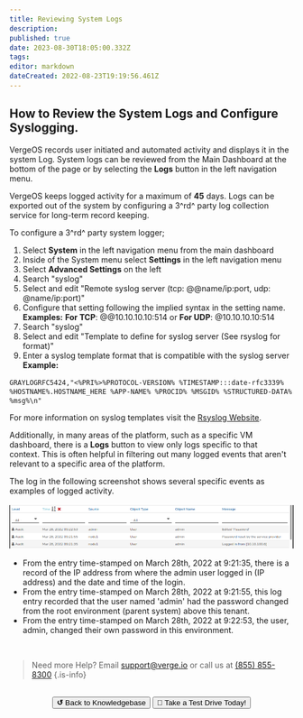 ```yaml
---
title: Reviewing System Logs
description: 
published: true
date: 2023-08-30T18:05:00.332Z
tags: 
editor: markdown
dateCreated: 2022-08-23T19:19:56.461Z
---
```


## How to Review the System Logs and Configure Syslogging.

VergeOS records user initiated and automated activity and displays it in the system Log. System logs can be reviewed from the Main Dashboard at the bottom of the page or by selecting the **Logs** button in the left navigation menu.  
  
VergeOS keeps logged activity for a maximum of **45** days. Logs can be exported out of the system by configuring a 3^rd^ party log collection service for long-term record keeping. 

To configure a 3^rd^ party system logger;
1. Select **System** in the left navigation menu from the main dashboard 
1. Inside of the System menu select **Settings** in the left navigation menu
1. Select **Advanced Settings** on the left 
1. Search "syslog"
1. Select and edit "Remote syslog server (tcp: @@name/ip:port, udp: @name/ip:port)"
1. Configure that setting following the implied syntax in the setting name.  
**Examples:** **For TCP**: @@10.10.10.10:514 or **For UDP**: @10.10.10.10:514
1. Search "syslog"
1. Select and edit "Template to define for syslog server (See rsyslog for format)"
1. Enter a syslog template format that is compatible with the syslog server
**Example:** 
```
GRAYLOGRFC5424,"<%PRI%>%PROTOCOL-VERSION% %TIMESTAMP:::date-rfc3339% %HOSTNAME%.HOSTNAME_HERE %APP-NAME% %PROCID% %MSGID% %STRUCTURED-DATA% %msg%\n"
```
For more information on syslog templates visit the [Rsyslog Website](https://www.rsyslog.com/doc/master/configuration/examples.html).

Additionally, in many areas of the platform, such as a specific VM dashboard, there is a **Logs** button to view only logs specific to that context. This is often helpful in filtering out many logged events that aren't relevant to a specific area of the platform.  
  
The log in the following screenshot shows several specific events as examples of logged activity.  
 
![system_logs.png](/public/system_logs.png)

-   From the entry time-stamped on March 28th, 2022 at 9:21:35, there is a record of the IP address from where the admin user logged in (IP address) and the date and time of the login.
-   From the entry time-stamped on March 28th, 2022 at 9:21:55, this log entry recorded that the user named 'admin' had the password changed from the root environment (parent system) above this tenant.
-   From the entry time-stamped on March 28th, 2022 at 9:22:53, the user, admin, changed their own password in this environment.

<br>

> Need more Help? Email <a href="mailto:support@verge.io?subject=Support Inquiry" target="_blank" rel="noopener noreferrer">support@verge.io</a> or call us at <a href="tel:+855-855-8300">(855) 855-8300</a>
{.is-info}

<br>
<div style="text-align: center">
  <a href="https://wiki.verge.io/en/public/kb"><button class="button-grey"> <b>↺</b> Back to Knowledgebase</button></a>
<a href="https://www.verge.io/test-drive"><button class="button-orange">🚗 Take a Test Drive Today!</button></a>
</div>